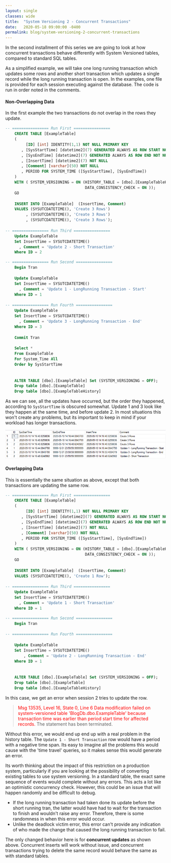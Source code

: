 ```yaml
---
layout: single
classes: wide
title:  "System Versioning 2 - Concurrent Transactions"
date:   2020-05-18 09:00:00 -0400
permalink: blog/system-versioning-2-concurrent-transactions
---
```


In the second installment of this series we are going to look at how concurrent transactions behave differently with System Versioned tables, compared to standard SQL tables.

As a simplified example, we will take one long running transaction which updates some rows and another short transaction which updates a single record while the long running transaction is open. In the examples, one file is provided for each session executing against the database. The code is run in order noted in the comments.

#### Non-Overlapping Data

In the first example the two transactions do not overlap in the rows they update.

``` sql
-- ================ Run First ================
    CREATE TABLE [ExampleTable]  
    (   
         [ID] [int] IDENTITY(1,1) NOT NULL PRIMARY KEY  
       , [SysStartTime] [datetime2](7) GENERATED ALWAYS AS ROW START NOT NULL   
       , [SysEndTime] [datetime2](7) GENERATED ALWAYS AS ROW END NOT NULL   
       , [InsertTime] [datetime2](7) NOT NULL
       , [Comment] [varchar](50) NOT NULL
       , PERIOD FOR SYSTEM_TIME ([SysStartTime], [SysEndTime])   
    )    
    WITH ( SYSTEM_VERSIONING = ON (HISTORY_TABLE = [dbo].[ExampleTableHistory], 
                                   DATA_CONSISTENCY_CHECK = ON ));   
    GO   

    INSERT INTO [ExampleTable]  (InsertTime, Comment)
    VALUES (SYSUTCDATETIME(), 'Create 3 Rows')
         , (SYSUTCDATETIME(), 'Create 3 Rows')
         , (SYSUTCDATETIME(), 'Create 3 Rows');  

-- ================ Run Third ================
    Update ExampleTable 
    Set InsertTime = SYSUTCDATETIME()
      , Comment = 'Update 2 - Short Transaction'
    Where ID = 2
```
``` sql
-- ================ Run Second ================
    Begin Tran

    Update ExampleTable 
    Set InsertTime = SYSUTCDATETIME()
      , Comment = 'Update 1 - LongRunning Transaction - Start'
    Where ID = 1

-- ================ Run Fourth ================
    Update ExampleTable 
    Set InsertTime = SYSUTCDATETIME()
      , Comment = 'Update 3 - LongRunning Transaction - End'
    Where ID = 3

    Commit Tran

    Select * 
    From ExampleTable 
    For System_Time All
    Order by SysStartTime

    
    ALTER TABLE [dbo].[ExampleTable] Set (SYSTEM_VERSIONING = OFF); 
    Drop table [dbo].[ExampleTable]
    Drop table [dbo].[ExampleTableHistory]
```

As we can see, all the updates have occurred, but the order they happened, according to `SysStartTime` is obscured somewhat. Update 1 and 3 look like they happen at the same time, and before update 2. In most situations this won't create any problems, but its important to keep in mind if your workload has longer transactions.

![](/images/2020/system-versioning-2/ConcurrentNonOverlappingOutput.PNG)

#### Overlapping Data

This is essentially the same situation as above, except that both transactions are updating the same row. 

``` sql
-- ================ Run First ================
    CREATE TABLE [ExampleTable]  
    (   
         [ID] [int] IDENTITY(1,1) NOT NULL PRIMARY KEY  
       , [SysStartTime] [datetime2](7) GENERATED ALWAYS AS ROW START NOT NULL   
       , [SysEndTime] [datetime2](7) GENERATED ALWAYS AS ROW END NOT NULL   
       , [InsertTime] [datetime2](7) NOT NULL
       , [Comment] [varchar](50) NOT NULL
       , PERIOD FOR SYSTEM_TIME ([SysStartTime], [SysEndTime])   
    )    
    WITH ( SYSTEM_VERSIONING = ON (HISTORY_TABLE = [dbo].[ExampleTableHistory],
                                   DATA_CONSISTENCY_CHECK = ON ));   
    GO   

    INSERT INTO [ExampleTable]  (InsertTime, Comment)
    VALUES (SYSUTCDATETIME(), 'Create 1 Row');  

-- ================ Run Third ================
    Update ExampleTable 
    Set InsertTime = SYSUTCDATETIME()
      , Comment = 'Update 1 - Short Transaction'
    Where ID = 1
```
``` sql
-- ================ Run Second ================
    Begin Tran

-- ================ Run Fourth ================

    Update ExampleTable 
    Set InsertTime = SYSUTCDATETIME()
        , Comment = 'Update 2 - LongRunning Transaction - End'
    Where ID = 1

    
    ALTER TABLE [dbo].[ExampleTable] Set (SYSTEM_VERSIONING = OFF); 
    Drop table [dbo].[ExampleTable]
    Drop table [dbo].[ExampleTableHistory]
```

In this case, we get an error when session 2 tries to update the row.

><span style="color:red">Msg 13535, Level 16, State 0, Line 6
Data modification failed on system-versioned table 'BlogDb.dbo.ExampleTable' because transaction time was earlier than period start time for affected records.</span>
The statement has been terminated.

Without this error, we would end up end up with a real problem in the history table. The `Update 1 - Short Transaction` row would have a period with a negative time span. Its easy to imagine all the problems this would cause with the 'time travel' queries, so it makes sense this would generate an error. 

Its worth thinking about the impact of this restriction on a production system, particularly if you are looking at the possibility of converting existing tables to use system versioning. In a standard table, the exact same sequence of events would complete without any errors. This acts a lot like an optimistic concurrency check. However, this could be an issue that will happen randomly and be difficult to debug. 
* If the long running transaction had taken done its update before the short running tran, the latter would have had to wait for the transaction to finish and wouldn't raise any error. Therefore, there is some randomness in when this error would occur. 
* Unlike the deadlock victim error, this error can't provide any indication of who made the change that caused the long running transaction to fail.

The only changed behavior here is for **concurrent updates** as shown above. Concurrent inserts will work without issue, and concurrent transactions trying to delete the same record would behave the same as with standard tables.